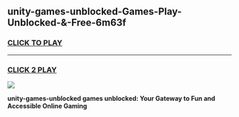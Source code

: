 
## unity-games-unblocked-Games-Play-Unblocked-&-Free-6m63f
<h3>
<a href="https://premium76.site?title=unity-games-unblocked&ref=24A">CLICK TO PLAY</a></h3>
<hr>

<h3>
<a href="https://premium76.site?title=unity-games-unblocked&ref=24A">CLICK 2 PLAY</a>
  
</h3>

<a href="https://premium76.site?title=unity-games-unblocked&ref=24A"><img src="https://clearcache.store/games.png"></a>


**unity-games-unblocked games unblocked: Your Gateway to Fun and Accessible Online Gaming**
